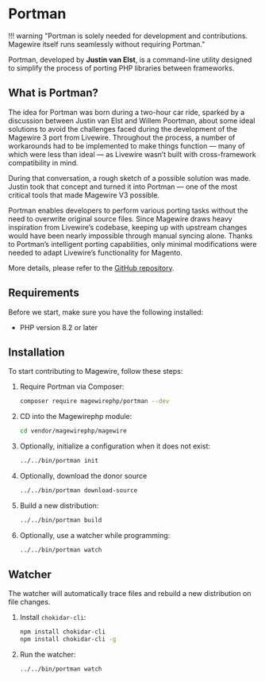 # Portman

!!! warning "Portman is solely needed for development and contributions. Magewire itself runs seamlessly without requiring Portman."

Portman, developed by **Justin van Elst**, is a command-line utility designed to simplify the process of porting PHP libraries between frameworks.

## What is Portman?

The idea for Portman was born during a two-hour car ride, sparked by a discussion between Justin van Elst and Willem Poortman,
about some ideal solutions to avoid the challenges faced during the development of the Magewire 3 port from Livewire.
Throughout the process, a number of workarounds had to be implemented to make things function — many of which were less than ideal —
as Livewire wasn’t built with cross-framework compatibility in mind.

During that conversation, a rough sketch of a possible solution was made. Justin took that concept and turned it into Portman —
one of the most critical tools that made Magewire V3 possible.

Portman enables developers to perform various porting tasks without the need to overwrite original source files.
Since Magewire draws heavy inspiration from Livewire’s codebase, keeping up with upstream changes would have been
nearly impossible through manual syncing alone. Thanks to Portman’s intelligent porting capabilities,
only minimal modifications were needed to adapt Livewire’s functionality for Magento.

More details, please refer to the [GitHub repository](https://github.com/magewirephp/portman).

## Requirements

Before we start, make sure you have the following installed:

- PHP version 8.2 or later

## Installation

To start contributing to Magewire, follow these steps:

1. Require Portman via Composer:
   ```sh
   composer require magewirephp/portman --dev
   ```
2. CD into the Magewirephp module:
   ```sh
   cd vendor/magewirephp/magewire
   ```
3. Optionally, initialize a configuration when it does not exist:
   ```sh
   ../../bin/portman init
   ```
4. Optionally, download the donor source
   ```sh
   ../../bin/portman download-source
   ```
5. Build a new distribution:
   ```sh
   ../../bin/portman build
   ```
6. Optionally, use a watcher while programming:
   ```sh
   ../../bin/portman watch
   ```
   
## Watcher

The watcher will automatically trace files and rebuild a new distribution on file changes.

1. Install `chokidar-cli`:
   ```sh
   npm install chokidar-cli
   npm install chokidar-cli -g
   ```
2. Run the watcher:
   ```sh
   ../../bin/portman watch
   ```
